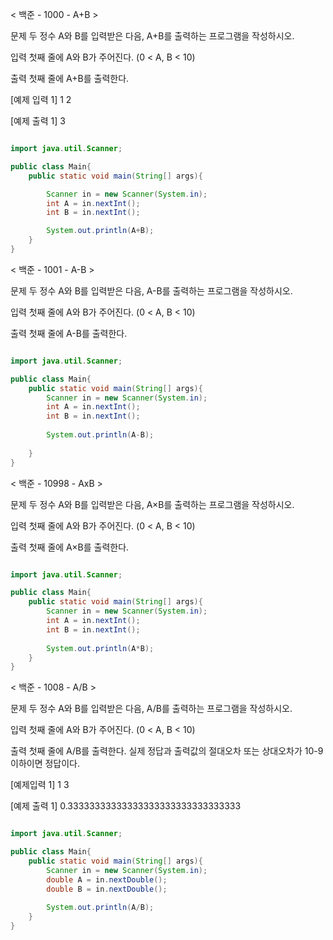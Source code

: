 < 백준 - 1000 - A+B >

문제
두 정수 A와 B를 입력받은 다음, A+B를 출력하는 프로그램을 작성하시오.

입력
첫째 줄에 A와 B가 주어진다. (0 < A, B < 10)

출력
첫째 줄에 A+B를 출력한다.

[예제 입력 1]
1 2

[예제 출력 1]
3

```java

import java.util.Scanner;

public class Main{
    public static void main(String[] args){

        Scanner in = new Scanner(System.in);
        int A = in.nextInt();
        int B = in.nextInt();

        System.out.println(A+B);
    }
}

```

< 백준 - 1001 - A-B >


문제
두 정수 A와 B를 입력받은 다음, A-B를 출력하는 프로그램을 작성하시오.

입력
첫째 줄에 A와 B가 주어진다. (0 < A, B < 10)

출력
첫째 줄에 A-B를 출력한다.



```java

import java.util.Scanner;

public class Main{
    public static void main(String[] args){
        Scanner in = new Scanner(System.in);
        int A = in.nextInt();
        int B = in.nextInt();
        
        System.out.println(A-B);
        
    }
}

```


< 백준 - 10998 - AxB >

문제
두 정수 A와 B를 입력받은 다음, A×B를 출력하는 프로그램을 작성하시오.

입력
첫째 줄에 A와 B가 주어진다. (0 < A, B < 10)

출력
첫째 줄에 A×B를 출력한다.

```java

import java.util.Scanner;

public class Main{
    public static void main(String[] args){
        Scanner in = new Scanner(System.in);
        int A = in.nextInt();
        int B = in.nextInt();
        
        System.out.println(A*B);
    }
}

```



< 백준 - 1008 - A/B >

문제
두 정수 A와 B를 입력받은 다음, A/B를 출력하는 프로그램을 작성하시오.

입력
첫째 줄에 A와 B가 주어진다. (0 < A, B < 10)

출력
첫째 줄에 A/B를 출력한다. 실제 정답과 출력값의 절대오차 또는 상대오차가 10-9 이하이면 정답이다.

[예제입력 1]
1 3


[예제 출력 1]
0.33333333333333333333333333333333



```java

import java.util.Scanner;

public class Main{
    public static void main(String[] args){
        Scanner in = new Scanner(System.in);
        double A = in.nextDouble();
        double B = in.nextDouble();
        
        System.out.println(A/B);
    }
}

```